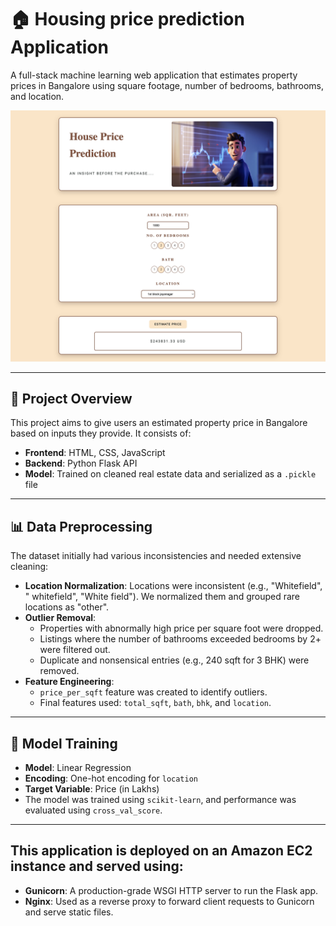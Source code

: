# 🏠 Housing price prediction Application


A full-stack machine learning web application that estimates property prices in Bangalore using square footage, number of bedrooms, bathrooms, and location.

![Frontend Preview](Frontend.jpeg)




---

## 📌 Project Overview

This project aims to give users an estimated property price in Bangalore based on inputs they provide. It consists of:

- **Frontend**: HTML, CSS, JavaScript
- **Backend**: Python Flask API
- **Model**: Trained on cleaned real estate data and serialized as a `.pickle` file

---

## 📊 Data Preprocessing

The dataset initially had various inconsistencies and needed extensive cleaning:

- **Location Normalization**: Locations were inconsistent (e.g., "Whitefield", " whitefield", "White field"). We normalized them and grouped rare locations as "other".
- **Outlier Removal**:
  - Properties with abnormally high price per square foot were dropped.
  - Listings where the number of bathrooms exceeded bedrooms by 2+ were filtered out.
  - Duplicate and nonsensical entries (e.g., 240 sqft for 3 BHK) were removed.
- **Feature Engineering**:
  - `price_per_sqft` feature was created to identify outliers.
  - Final features used: `total_sqft`, `bath`, `bhk`, and `location`.

---

## 🤖 Model Training

- **Model**: Linear Regression
- **Encoding**: One-hot encoding for `location`
- **Target Variable**: Price (in Lakhs)
- The model was trained using `scikit-learn`, and performance was evaluated using `cross_val_score`.


---

## This application is deployed on an **Amazon EC2** instance and served using:

- **Gunicorn**: A production-grade WSGI HTTP server to run the Flask app.
- **Nginx**: Used as a reverse proxy to forward client requests to Gunicorn and serve static files.





